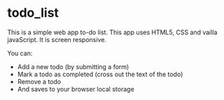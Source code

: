 # todo_list
This is a simple web app to-do list.
This app uses HTML5, CSS and vailla javaScript.
It is screen responsive.

You can:
- Add a new todo (by submitting a form)
- Mark a todo as completed (cross out the text of the todo)
- Remove a todo
- And saves to your browser local storage
